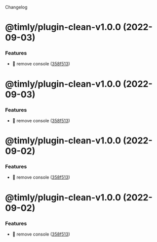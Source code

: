 Changelog

# @timly/plugin-clean-v1.0.0 (2022-09-03)


### Features

* :tada: remove console ([358f513](https://github.com/lyios8859-1/rollup-ext/commit/358f513650a7258b9d39acdf067550f02c966dfd))

# @timly/plugin-clean-v1.0.0 (2022-09-03)


### Features

* :tada: remove console ([358f513](https://github.com/lyios8859-1/rollup-ext/commit/358f513650a7258b9d39acdf067550f02c966dfd))

# @timly/plugin-clean-v1.0.0 (2022-09-02)


### Features

* :tada: remove console ([358f513](https://github.com/lyios8859-1/rollup-ext/commit/358f513650a7258b9d39acdf067550f02c966dfd))

# @timly/plugin-clean-v1.0.0 (2022-09-02)


### Features

* :tada: remove console ([358f513](https://github.com/lyios8859-1/rollup-ext/commit/358f513650a7258b9d39acdf067550f02c966dfd))
